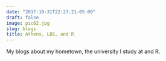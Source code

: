 ```yaml
---
date: "2017-10-31T22:27:21-05:00"
draft: false
image: pic02.jpg
slug: blogs
title: Athens, LBS, and R
---
```


My blogs about my hometown, the university I study at and R.